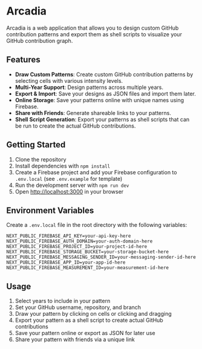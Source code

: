 # Arcadia

Arcadia is a web application that allows you to design custom GitHub contribution patterns and export them as shell scripts to visualize your GitHub contribution graph.

## Features

- **Draw Custom Patterns**: Create custom GitHub contribution patterns by selecting cells with various intensity levels.
- **Multi-Year Support**: Design patterns across multiple years.
- **Export & Import**: Save your designs as JSON files and import them later.
- **Online Storage**: Save your patterns online with unique names using Firebase.
- **Share with Friends**: Generate shareable links to your patterns.
- **Shell Script Generation**: Export your patterns as shell scripts that can be run to create the actual GitHub contributions.

## Getting Started

1. Clone the repository
2. Install dependencies with `npm install`
3. Create a Firebase project and add your Firebase configuration to `.env.local` (see `.env.example` for template)
4. Run the development server with `npm run dev`
5. Open [http://localhost:3000](http://localhost:3000) in your browser

## Environment Variables

Create a `.env.local` file in the root directory with the following variables:

```
NEXT_PUBLIC_FIREBASE_API_KEY=your-api-key-here
NEXT_PUBLIC_FIREBASE_AUTH_DOMAIN=your-auth-domain-here
NEXT_PUBLIC_FIREBASE_PROJECT_ID=your-project-id-here
NEXT_PUBLIC_FIREBASE_STORAGE_BUCKET=your-storage-bucket-here
NEXT_PUBLIC_FIREBASE_MESSAGING_SENDER_ID=your-messaging-sender-id-here
NEXT_PUBLIC_FIREBASE_APP_ID=your-app-id-here
NEXT_PUBLIC_FIREBASE_MEASUREMENT_ID=your-measurement-id-here
```

## Usage

1. Select years to include in your pattern
2. Set your GitHub username, repository, and branch
3. Draw your pattern by clicking on cells or clicking and dragging
4. Export your pattern as a shell script to create actual GitHub contributions
5. Save your pattern online or export as JSON for later use
6. Share your pattern with friends via a unique link
